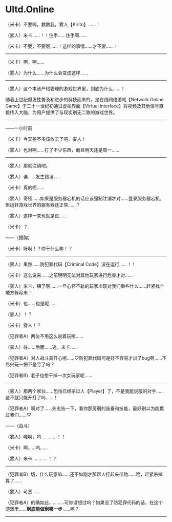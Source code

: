 # Ultd.Online

（米卡）不要啊，救救我，雾人【Kirito】……！

（雾人）米卡……！！住手……住手啊……

（米卡）不要，不要啊……！这样的事情……才不要……！

***

（米卡）啊，啊……

（雾人）为什么……为什么会变成这样……

***

（雾人）这个本该严格管理的游戏世界里，到底为什么……！

随着上世纪爆发性普及和进步的科技而来的，是在线网络游戏【Network Online Game】于二十一世纪初通过虚拟界面【Virtual Interface】将视频及其他信号直接传入大脑，为用户提供了与现实别无二致的游戏世界。

***

——一小时前

（米卡）今天差不多该收工了吧，雾人！

（雾人）也对啊……打了不少东西，而且明天还是周一……

***

（雾人）那就注销吧。

（雾人）诶……发生错误……

（米卡）真的呢……

（雾人）奇怪……如果是服务器宕机的话应该强制注销才对……登录服务器宕机，但运转游戏世界的服务器还正常……？

（雾人）这样一来也就是说……

（米卡）？

——（摸胸）

（米卡）呀啊！？你干什么嘛！？

***

（雾人）果然……防犯罪代码【Criminal Code】没在运行……！！

（米卡）这么说来……之前明明无法对其他玩家进行危害才对……

（雾人）米卡，糟了啊……一旦心怀不轨的玩家出现对我们做些什么……赶紧找个地方躲起来！

（米卡）也……也是呢……

（雾人）！？

（米卡）雾人！？

（犯罪者A）两位不用这么说着玩啦……

（雾人）往……后面……逃，米卡……

（犯罪者A）对人战斗真开心呢……♡防犯罪代码可是好不容易才出了bug啊……不尽兴玩一把不是亏了吗？

（犯罪者B）老子也想干掉一次女玩家呢……

***

（雾人）那两个家伙……恐怕已经杀过人【Player】了，不是我能说服的对手……这不就只能开打了吗……！

（犯罪者A）啊对了……先忠告一下，看你那孱弱的装备和技能，最好别以为能赢过我们……♡

——（战斗）

（雾人）嘎啊，呜…………！！

（米卡）啊……呜……

（雾人）米卡…………！？

***

（犯罪者B）切，什么玩意嘛……还不如刚才那帮人打起来带劲……喂，赶紧杀掉算了……

（雾人）可恶……

（犯罪者A）的确如此…………可你没想过吗？如果没了防犯罪代码的话，在这个游戏里……**到底能做到哪一步**……呢？

***

